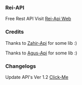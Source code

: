 ### Rei-API
Free Rest API
Visit [Rei-Api Web](https://rei-api.herokuapp.com)

### Credits
 Thanks to [Zahir-Api](https://github.com/Zhirrr) for some lib :)
 
 Thanks to [Agus-Api](https://github.com/adwis) for some lib :)

### Changelogs
Update API's Ver 1.2 [Click-Me](https://rei-api.herokuapp.com)
